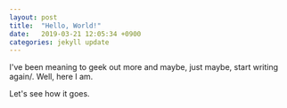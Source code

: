 ```yaml
---
layout: post
title:  "Hello, World!"
date:   2019-03-21 12:05:34 +0900
categories: jekyll update
---
```

I've been meaning to geek out more and maybe, just maybe, start writing again/.  Well, here I am.

Let's see how it goes.
